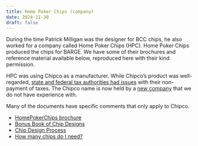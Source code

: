 ```yaml
---
title: Home Poker Chips (company)
date: 2024-11-30
draft: false
---
```


During the time Patrick Milligan was the designer for BCC chips, he also worked
for a company called Home Poker Chips (HPC). Home Poker Chips produced the chips for
BARGE. We have some of their brochures and reference material available below,
reproduced here with their kind permission.

HPC was using Chipco as a manufacturer. While Chipco&#8217;s product was
well-regarded, <a href=""> [state and federal tax authorities had
issues](https://www.forbes.com/sites/robertwood/2015/03/21/poker-chip-company-ceo-guilty-of-tax-evasion-paid-cash-now-faces-10-years/)
with their non-payment of taxes. The Chipco name is now held by a [new
company](https://www.chipco.com/) that we do not have experience with.

Many of the documents have specific comments that only apply to Chipco.

 * [HomePokerChips brochure](homepokerchipsbrochure.pdf)
 * [Bonus Book of Chip Designs](bonus_book_3r3.pdf)
 * [Chip Design Process](chip_design_process_v5.pdf)
 * [How many chips do I need?](how_many_chips.pdf)
